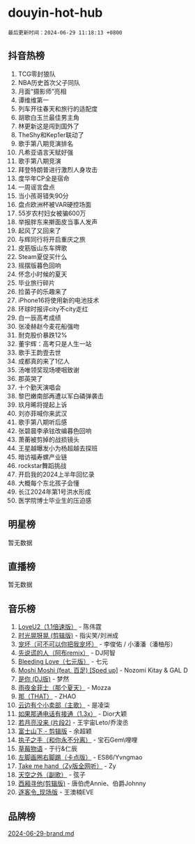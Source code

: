 # douyin-hot-hub

`最后更新时间：2024-06-29 11:18:13 +0800`

## 抖音热榜

1. TCG零封狼队
1. NBA历史首次父子同队
1. 月面“摄影师”亮相
1. 谭维维第一
1. 列车开往春天和旅行的适配度
1. 胡歌白玉兰最佳男主角
1. 林更新这是闯到国外了
1. TheShy和Kep1er联动了
1. 歌手第八期竞演排名
1. 凡希亚语言天赋好强
1. 歌手第八期竞演
1. 拜登特朗普进行激烈人身攻击
1. 度华年CP全是宿命
1. 一周谣言盘点
1. 当小孩哥错失90分
1. 盘点欧洲杯被VAR硬控场面
1. 55岁农村妇女被骗600万
1. 举报胖东来擀面皮当事人发声
1. 起风了又回来了
1. 与辉同行将开启重庆之旅
1. 皮筋版山东车牌歌
1. Steam夏促买什么
1. 摇摆版暮色回响
1. 怀念小时候的夏天
1. 毕业旅行碎片
1. 捡菌子的乐趣来了
1. iPhone16将使用新的电池技术
1. 环球时报评city不city走红
1. 白一辰高考成绩
1. 张凌赫赵今麦花船强吻
1. 耐克股价暴跌12%
1. 董宇辉：高考只是人生一站
1. 歌手王韵壹去世
1. 成都真的来了1亿人
1. 汤唯领奖现场哽咽致谢
1. 那英哭了
1. 十个勤天演唱会
1. 黎巴嫩南部再遭以军白磷弹袭击
1. 玖月晞将提起上诉
1. 刘亦菲喊你来武汉
1. 歌手第八期听后感
1. 张碧晨李承铉改编暮色回响
1. 萧蘅被剪掉的战损镜头
1. 王星越曝发小为杨超越去探班
1. 暗访福寿螺产业链
1. rockstar舞蹈挑战
1. 开启我的2024上半年回忆录
1. 大概每个东北孩子会懂
1. 长江2024年第1号洪水形成
1. 医学院博士毕业生的压迫感

## 明星榜

暂无数据

## 直播榜

暂无数据

## 音乐榜

1. [LoveU2（1.1倍速版）](https://sf5-hl-cdn-tos.douyinstatic.com/obj/tos-cn-ve-2774/oQMeDffLaEmgMwgCOEMAFCI6INzoFPgWdD0rsa) - 陈伟霆
1. [时光晃呀晃 (剪辑版)](https://sf5-hl-cdn-tos.douyinstatic.com/obj/tos-cn-ve-2774/o8ACeQem3gwI1x3GIYGAfKG0LJebKFRJDwRwyW) - 指尖笑/刘洲成
1. [宠坏（可不可以你把我宠坏）](https://sf5-hl-cdn-tos.douyinstatic.com/obj/tos-cn-ve-2774/ocWI8ft2gd0rAfXKzvKGeMQM6fVLTLfA8UJzwl) - 李俊佑 / 小潘潘（潘柚彤）
1. [先说谎的人（阿布remix）](https://sf5-hl-cdn-tos.douyinstatic.com/obj/tos-cn-ve-2774/owQtOFmAzBgxBKDOYfeCTQTgE9cDORrOQqmCZy) - DJ阿智
1. [Bleeding Love（七元版）](https://sf5-hl-cdn-tos.douyinstatic.com/obj/tos-cn-ve-2774/oEgC9eZFHQ1MfSRnrfkzFp8AayDWqAQMABBgUs) - 七元
1. [Moshi Moshi (feat. 百足) [Sped up]](https://sf5-hl-cdn-tos.douyinstatic.com/obj/tos-cn-ve-2774/ocCPFQcXJLeroaIdQLIGAoeeYM3OAUYGDguHXz) - Nozomi Kitay & GAL D
1. [是你 (DJ版)](https://sf5-hl-cdn-tos.douyinstatic.com/obj/tos-cn-ve-2774/1ec766e572b34c42853ce6315d426850) - 梦然
1. [雨夜金菲士（那个夏天）](https://sf3-cdn-tos.douyinstatic.com/obj/tos-cn-ve-2774/osPmPLDWQBBE2Z6bftCgYwkFaF4pEYEneXaZQs) - Mozza
1. [那（THAT）](https://sf5-hl-cdn-tos.douyinstatic.com/obj/tos-cn-ve-2774/oIIWGeBZCnlGx9tl0gFlCfwlQbj7QWAD8HYAGg) - ZHAO
1. [云边有个小卖部（主歌）](https://sf3-cdn-tos.douyinstatic.com/obj/tos-cn-ve-2774/okvgzOZylLA4WYUHkAhpy5DrCiqAmBjiMIkJp) - 是凌柒
1. [如果那通电话有接通（1.3x）](https://sf3-cdn-tos.douyinstatic.com/obj/tos-cn-ve-2774/ocJeJKhUhAJG8EYZiEFfGFAPkD3beMQ5mwDv1e) - Dior大颖
1. [若月亮没来 (片段2)](https://sf5-hl-cdn-tos.douyinstatic.com/obj/tos-cn-ve-2774/ocQavLLjkCOeDxGyYeIMGgNAIwJ0QXE1Ve3Fzv) - 王宇宙Leto/乔浚丞
1. [富士山下 - 剪辑版](https://sf3-cdn-tos.douyinstatic.com/obj/tos-cn-ve-2774/o4QGmeUZhQXvtC5BDkogeQni8WbdCBUJEYI12v) - 余超颖
1. [执子之手（和你永不分离）](https://sf5-hl-cdn-tos.douyinstatic.com/obj/tos-cn-ve-2774/oU4mUWISThYfqtA61VOl8PAQGeK2LGGQfFCZfY) - 宝石Gem\哩哩
1. [草莓物语](https://sf5-hl-cdn-tos.douyinstatic.com/obj/tos-cn-ve-2774/okynhJ7jEAIIZBfsLgYMEI8QC3WbQNN66RKzhT) - 于行&仁辰
1. [左脚画圈右脚踢（卡点版）](https://sf5-hl-cdn-tos.douyinstatic.com/obj/tos-cn-ve-2774/oAoAIr8BJv8B7W4CEBMsaSfDWrAiF4izwIDMJg) - ES86/Yvngmao
1. [Take me hand（Zy版全网听）](https://sf5-hl-cdn-tos.douyinstatic.com/obj/tos-cn-ve-2774/owyUoUuVpA1I7BiszAYMSqbGseWQw8P7Ea2BiR) - Zy
1. [天空之外（副歌）](https://sf3-cdn-tos.douyinstatic.com/obj/tos-cn-ve-2774/oAYn0BTp8jS8iSyZSHMUWAikyvAWI1c7aiJTr) - 弦子
1. [西厢寻他(剪辑版)](https://sf5-hl-cdn-tos.douyinstatic.com/obj/tos-cn-ve-2774/oUsAVfAQKlRNxEv5qxvIB8o5qmIWUcXbzJKJhw) - 唐伯虎Annie、伯爵Johnny
1. [逐客令_现场版](https://sf3-cdn-tos.douyinstatic.com/obj/tos-cn-ve-2774/okjvqFftEMAIgLPvI8f4MT5CZVyxmDQdBOwjBv) - 王澳楠EVE

## 品牌榜

[2024-06-29-brand.md](2024-06-29-brand.md)
